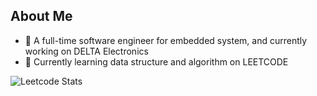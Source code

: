 ## About Me
- 🔭 A full-time software engineer for embedded system, and currently working on DELTA Electronics
- 🌱 Currently learning data structure and algorithm on LEETCODE
                          
![Leetcode Stats](https://leetcard.jacoblin.cool/YTeee?ext=contest)
